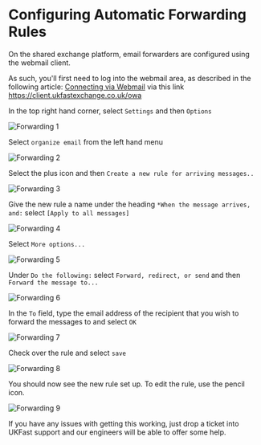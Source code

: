 # Configuring Automatic Forwarding Rules

On the shared exchange platform, email forwarders are configured using the webmail client.

As such, you'll first need to log into the webmail area, as described in the following article: [Connecting via Webmail](/sharedexchange/webmailconnect.html) via this link <https://client.ukfastexchange.co.uk/owa>

In the top right hand corner, select `Settings` and then `Options`

![Forwarding 1](files/shex_forward1.png)


Select `organize email` from the left hand menu

![Forwarding 2](files/shex_forward2.png)


Select the plus icon and then `Create a new rule for arriving messages..`

![Forwarding 3](files/shex_forward3.png)


Give the new rule a name under the heading `*When the message arrives, and:` select `[Apply to all messages]`

![Forwarding 4](files/shex_forward4.png)


Select `More options...`

![Forwarding 5](files/shex_forward5.png)


Under `Do the following:` select `Forward, redirect, or send` and then `Forward the message to...`

![Forwarding 6](files/shex_forward6.png)


In the `To` field, type the email address of the recipient that you wish to forward the messages to and select `OK`

![Forwarding 7](files/shex_forward7.png)


Check over the rule and select `save`

![Forwarding 8](files/shex_forward8.png)


You should now see the new rule set up.
To edit the rule, use the pencil icon.

![Forwarding 9](files/shex_forward9.png)



If you have any issues with getting this working, just drop a ticket into UKFast support and our engineers will be able to offer some help.
